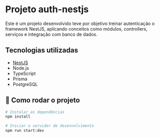 # Projeto auth-nestjs

Este é um projeto desenvolvido teve por objetivo treinar autenticação o framework NestJS, aplicando conceitos como módulos, controllers, serviços e integração com banco de dados.

## Tecnologias utilizadas

- [NestJS](https://nestjs.com/)
- Node.js
- TypeScript
- Prisma 
- PostgreSQL

## 🚀 Como rodar o projeto

```bash
# Instalar as dependências
npm install

# Iniciar o servidor de desenvolvimento
npm run start:dev
